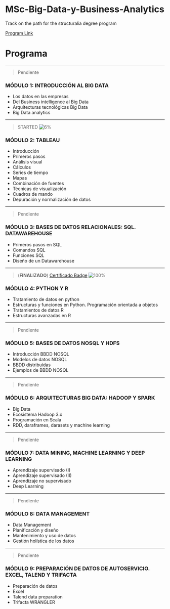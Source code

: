 # MSc-Big-Data-y-Business-Analytics
Track on the path for the structuralia degree program

[Program Link](https://www.structuralia.com/formacion/master-en-big-data-y-business-analytics)

# **Programa**
---
>Pendiente
### MÓDULO 1: INTRODUCCIÓN AL BIG DATA
* Los datos en las empresas
* Del Business intelligence al Big Data
* Arquitecturas tecnológicas Big Data
* Big Data analytics
---
>STARTED
>![6%](https://progress-bar.dev/6)
### MÓDULO 2: TABLEAU
* Introducción
* Primeros pasos
* Análisis visual
* Cálculos
* Series de tiempo
* Mapas
* Combinación de fuentes
* Técnicas de visualización
* Cuadros de mando
* Depuración y normalización de datos
---
>Pendiente
### MÓDULO 3: BASES DE DATOS RELACIONALES: SQL. DATAWAREHOUSE
* Primeros pasos en SQL
* Comandos SQL
* Funciones SQL
* Diseño de un Datawarehouse
---
>(**FINALIZADO**) [Certificado Badge](https://cv.iklox.com/badges/badge.php?hash=65029f7d11c73b00bd8c5b6f22435205ac3640b8)
>![100%](https://progress-bar.dev/100)
### MÓDULO 4: PYTHON Y R
* Tratamiento de datos en python
* Estructuras y funciones en Python. Programación orientada a objetos
* Tratamientos de datos R
* Estructuras avanzadas en R
---
>Pendiente
### MÓDULO 5: BASES DE DATOS NOSQL Y HDFS
* Introducción BBDD NOSQL     
* Modelos de datos NOSQL     
* BBDD distribuídas       
* Ejemplos de BBDD NOSQL      
---
>Pendiente
### MÓDULO 6: ARQUITECTURAS BIG DATA: HADOOP Y SPARK
* Big Data
* Ecosistema Hadoop 3.x
* Programación en Scala
* RDD, daraframes, darasets y machine learning
---
>Pendiente
### MÓDULO 7: DATA MINING, MACHINE LEARNING Y DEEP LEARNING
* Aprendizaje supervisado (I)
* Aprendizaje supervisado (II)
* Aprendizaje no supervisado
* Deep Learning
---
>Pendiente
### MÓDULO 8: DATA MANAGEMENT
* Data Management    
* Planificación y diseño    
* Mantenimiento y uso de datos    
* Gestión holística de los datos
---
>Pendiente
### MÓDULO 9: PREPARACIÓN DE DATOS DE AUTOSERVICIO. EXCEL, TALEND Y TRIFACTA
* Preparación de datos
* Excel
* Talend data preparation
* Trifacta WRANGLER
